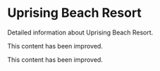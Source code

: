 # Uprising Beach Resort

Detailed information about Uprising Beach Resort.

This content has been improved.

This content has been improved.
